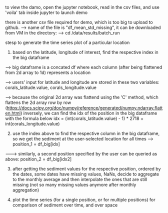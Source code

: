 to view the damo, open the jupyter notebook, read in the csv files, and use 'voila' tab inside jupyter to launch demo

there is another csv file required for demo, which is too big to upload to github.
--> name of the file is "df_mean_std_missing", it can be downloaded from VM in the directory:  --> cd /data/results/batch_run

stesp to generate the time series plot of a particular location
1. based on the latitude, longitude of interest, find the respective index in the big dataframe

 --> big dataframe is a concated df where each column (after being flattened from 2d array to 1d) represents a location 
 
 --> users' input for latitude and longitude are stored in these two variables: corals_latitude.value, corals_longitude.value
 
 --> because the original 2d array was flattend using the 'C' method, which flattens the 2d array row by row (https://docs.scipy.org/doc/numpy/reference/generated/numpy.ndarray.flatten.html)
     inversely, we can find the idx of the position in the big dataframe with the formula below
     idx = (int(corals_latitude.value) - 1) * 2718 + int(corals_longitude.value) 
 
2. use the index above to find the respective column in the big dataframe, so we get the sediment at the user-selected location for all times
 --> position_1 = df_big[idx]
 
 ---> similarly, a second position specified by the user can be queried as above: position_2 = df_big[idx2]
 
3. after getting the sediment values for the respective position, ordered by the dates, some dates have missing values, NaNs, decide to aggregate to the monthly average and then interpolate the ones that are still missing (not so many missing values anymore after monthly aggregation)

4. plot the time series (for a single position, or for multiple positions) for comparison of sediment over time, and over space
